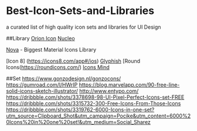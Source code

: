 # Best-Icon-Sets-and-Libraries
a curated list of high quality icon sets and libraries for UI Design

##Library
[Orion Icon](https://orioniconlibrary.com/)
[Nucleo](https://nucleoapp.com/)

[Nova](https://www.webalys.com/nova/) - Biggest Material Icons Library

[Icon 8] (https://icons8.com/app#/ios)
[Glyphish](http://www.glyphish.com/)
[Round Icons(https://roundicons.com/)
[Icons Mind](https://iconsmind.com/)

##Set
https://www.gonzodesign.nl/gonzocons/
https://gumroad.com/l/HWrIP
https://blog.marvelapp.com/90-free-line-solid-icons-sketch-illustrator/
http://www.entypo.com/
https://dribbble.com/shots/3378698-98-UI-Pixel-Perfect-Icons-set-FREE
https://dribbble.com/shots/3315732-300-Free-Icons-From-Those-Icons
https://dribbble.com/shots/3319762-6000-Icons-in-one-set?utm_source=Clipboard_Shot&utm_campaign=Pocike&utm_content=6000%20Icons%20in%20one%20set!&utm_medium=Social_Sharez
